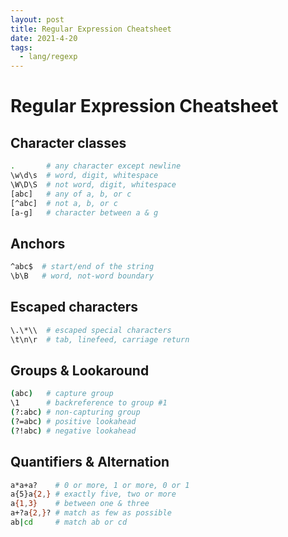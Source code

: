 ```yaml
---
layout: post
title: Regular Expression Cheatsheet
date: 2021-4-20
tags:
  - lang/regexp
---
```


# Regular Expression Cheatsheet

## Character classes

```bash
.       # any character except newline
\w\d\s  # word, digit, whitespace
\W\D\S  # not word, digit, whitespace
[abc]   # any of a, b, or c
[^abc]  # not a, b, or c
[a-g]   # character between a & g
```

## Anchors

```bash
^abc$  # start/end of the string
\b\B   # word, not-word boundary
```

## Escaped characters

```bash
\.\*\\  # escaped special characters
\t\n\r  # tab, linefeed, carriage return
```

<!-- more -->

## Groups & Lookaround

```bash
(abc)   # capture group
\1      # backreference to group #1
(?:abc) # non-capturing group
(?=abc) # positive lookahead
(?!abc) # negative lookahead
```

## Quantifiers & Alternation

```bash
a*a+a?    # 0 or more, 1 or more, 0 or 1
a{5}a{2,} # exactly five, two or more
a{1,3}    # between one & three
a+?a{2,}? # match as few as possible
ab|cd     # match ab or cd
```
